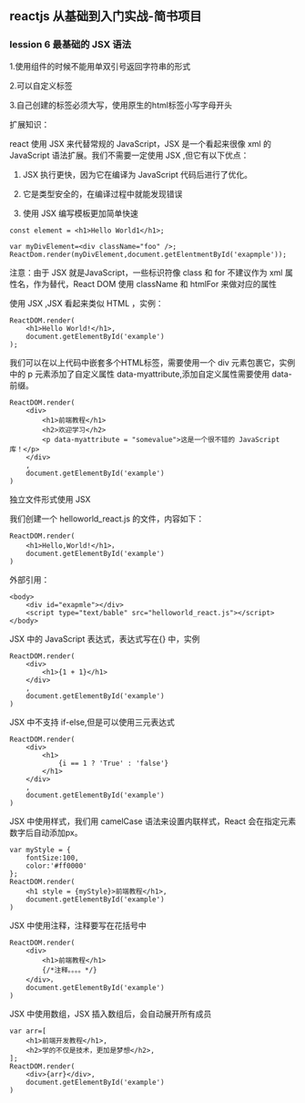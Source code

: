 ## reactjs 从基础到入门实战-简书项目

### lession 6 最基础的 JSX 语法

1.使用组件的时候不能用单双引号返回字符串的形式

2.可以自定义标签

3.自己创建的标签必须大写，使用原生的html标签小写字母开头



扩展知识：

react 使用 JSX 来代替常规的 JavaScript，JSX 是一个看起来很像 xml 的 JavaScript 语法扩展。我们不需要一定使用 JSX ,但它有以下优点：

1.  JSX 执行更快，因为它在编译为 JavaScript 代码后进行了优化。

2. 它是类型安全的，在编译过程中就能发现错误

3. 使用 JSX 编写模板更加简单快速

```
const element = <h1>Hello World1</h1>;

var myDivElement=<div className="foo" />;
ReactDom.render(myDivElement,document.getElentmentById('exapmple'));
```

注意：由于 JSX 就是JavaScript，一些标识符像 class 和 for 不建议作为 xml 属性名，作为替代，React DOM 使用 className 和 htmlFor 来做对应的属性

使用 JSX ,JSX 看起来类似 HTML ，实例：

```
ReactDOM.render(
	<h1>Hello World!</h1>,
	document.getElementById('example')
);
```

我们可以在以上代码中嵌套多个HTML标签，需要使用一个 div 元素包裹它，实例中的 p 元素添加了自定义属性 data-myattribute,添加自定义属性需要使用 data- 前缀。

```
ReactDOM.render(
	<div>
		<h1>前端教程</h1>
		<h2>欢迎学习</h2>
		<p data-myattribute = "somevalue">这是一个很不错的 JavaScript 库！</p>
	</div>
	,
	document.getElementById('example')
)
```

独立文件形式使用  JSX

我们创建一个 helloworld_react.js 的文件，内容如下：

```
ReactDOM.render(
	<h1>Hello,World!</h1>，
	document.getElementById('example')
)
```

外部引用：

```
<body>
	<div id="exapmle"></div>
	<script type="text/bable" src="helloworld_react.js"></script>
</body>
```

JSX 中的 JavaScript 表达式，表达式写在{} 中，实例

```
ReactDOM.render(
	<div>
		<h1>{1 + 1}</h1>
	</div>
	,
	document.getElementById('example')
)
```

JSX 中不支持 if-else,但是可以使用三元表达式

```
ReactDOM.render(
	<div>
		<h1>
			{i == 1 ? 'True' : 'false'}
		</h1>
	</div>
	,
	document.getElementById('example')
)
```

JSX 中使用样式，我们用 camelCase 语法来设置内联样式，React 会在指定元素数字后自动添加px。

```
var myStyle = {
	fontSize:100,
	color:'#ff0000'
};
ReactDOM.render(
	<h1 style = {myStyle}>前端教程</h1>,
	document.getElementById('example')
)
```

JSX 中使用注释，注释要写在花括号中

```
ReactDOM.render(
	<div>
		<h1>前端教程</h1>
		{/*注释。。。。*/}
	</div>，
	document.getElementById('example')
)
```

JSX 中使用数组，JSX 插入数组后，会自动展开所有成员

```
var arr=[
	<h1>前端开发教程</h1>,
	<h2>学的不仅是技术，更加是梦想</h2>,
];
ReactDOM.render(
	<div>{arr}</div>,
	document.getElementById('example')
)
```

